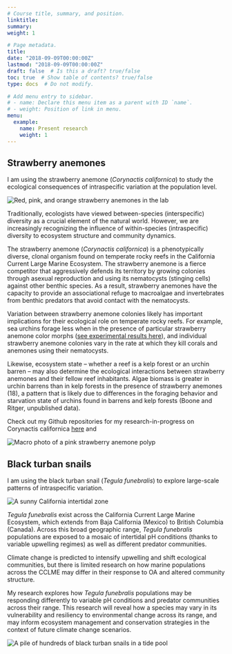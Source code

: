 ```yaml
---
# Course title, summary, and position.
linktitle: 
summary: 
weight: 1

# Page metadata.
title: 
date: "2018-09-09T00:00:00Z"
lastmod: "2018-09-09T00:00:00Z"
draft: false  # Is this a draft? true/false
toc: true  # Show table of contents? true/false
type: docs  # Do not modify.

# Add menu entry to sidebar.
# - name: Declare this menu item as a parent with ID `name`.
# - weight: Position of link in menu.
menu: 
  example:
    name: Present research
    weight: 1
---
```


## Strawberry anemones

I am using the strawberry anemone (*Corynactis californica*) to study the ecological consequences of intraspecific variation at the population level. 

![Red, pink, and orange strawberry anemones in the lab](/img/cory-lab.jpg)

Traditionally, ecologists have viewed between-species (interspecific) diversity as a crucial element of the natural world. However, we are increasingly recognizing the influence of within-species (intraspecific) diversity to ecosystem structure and community dynamics.

The strawberry anemone (*Corynactis californica*) is a phenotypically diverse, clonal organism found on temperate rocky reefs in the California Current Large Marine Ecosystem. The strawberry anemone is a fierce competitor that aggressively defends its territory by growing colonies through asexual reproduction and using its nematocysts (stinging cells) against other benthic species. As a result, strawberry anemones have the capacity to provide an associational refuge to macroalgae and invertebrates from benthic predators that avoid contact with the nematocysts. 

Variation between strawberry anemone colonies likely has important implications for their ecological role on temperate rocky reefs. For example, sea urchins forage less when in the presence of particular strawberry anemone color morphs (<a href="https://github.com/ameliaritger/Ritger-2019-Corynactis-urchin-deterrence" target="_blank">see experimental results here</a>), and individual strawberry anemone colonies vary in the rate at which they kill corals and anemones using their nematocysts.

Likewise, ecosystem state – whether a reef is a kelp forest or an urchin barren – may also determine the ecological interactions between strawberry anemones and their fellow reef inhabitants. Algae biomass is greater in urchin barrens than in kelp forests in the presence of strawberry anemones (18), a pattern that is likely due to differences in the foraging behavior and starvation state of urchins found in barrens and kelp forests (Boone and Ritger, unpublished data).

Check out my Github repositories for my research-in-progress on Corynactis californica <a href="https://github.com/ameliaritger/Ritger-2019-Corynactis-measurements" target="_blank">here</a> and 

![Macro photo of a pink strawberry anemone polyp](/img/232o.jpg)

## Black turban snails

I am using the black turban snail (*Tegula funebralis*) to explore large-scale patterns of intraspecific variation. 

![A sunny California intertidal zone](/img/lol2.jpg)

*Tegula funebralis* exist across the California Current Large Marine Ecosystem, which extends from Baja California (Mexico) to British Columbia (Canada). Across this broad geographic range, *Tegula funebralis* populations are exposed to a mosaic of intertidal pH conditions (thanks to variable upwelling regimes) as well as different predator communities.

Climate change is predicted to intensify upwelling and shift ecological communities, but there is limited research on how marine populations across the CCLME may differ in their response to OA and altered community structure. 

My research explores how *Tegula funebralis* populations may be responding differently to variable pH conditions and predator communities across their range. This research will reveal how a species may vary in its vulnerability and resiliency to environmental change across its range, and may inform ecosystem management and conservation strategies in the context of future climate change scenarios.

![A pile of hundreds of black turban snails in a tide pool](/img/tegula-many.jpg)

